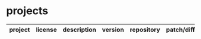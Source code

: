 # projects

|project|license|description|version|repository|patch/diff|
|-------|-------|-----------|-------|----------|----------|
